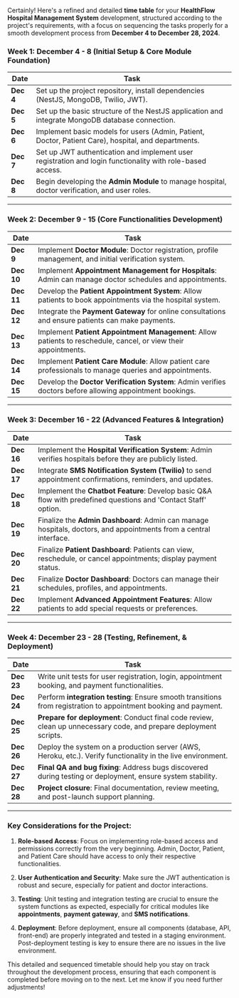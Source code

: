 Certainly! Here's a refined and detailed **time table** for your **HealthFlow Hospital Management System** development, structured according to the project's requirements, with a focus on sequencing the tasks properly for a smooth development process from **December 4 to December 28, 2024**.

### **Week 1: December 4 - 8 (Initial Setup & Core Module Foundation)**

| **Date**        | **Task**                                                                                               |
|-----------------|--------------------------------------------------------------------------------------------------------|
| **Dec 4**       | Set up the project repository, install dependencies (NestJS, MongoDB, Twilio, JWT).                    |
| **Dec 5**       | Set up the basic structure of the NestJS application and integrate MongoDB database connection.        |
| **Dec 6**       | Implement basic models for users (Admin, Patient, Doctor, Patient Care), hospital, and departments.     |
| **Dec 7**       | Set up JWT authentication and implement user registration and login functionality with role-based access. |
| **Dec 8**       | Begin developing the **Admin Module** to manage hospital, doctor verification, and user roles.         |

---

### **Week 2: December 9 - 15 (Core Functionalities Development)**

| **Date**        | **Task**                                                                                               |
|-----------------|--------------------------------------------------------------------------------------------------------|
| **Dec 9**       | Implement **Doctor Module**: Doctor registration, profile management, and initial verification system.  |
| **Dec 10**      | Implement **Appointment Management for Hospitals**: Admin can manage doctor schedules and appointments. |
| **Dec 11**      | Develop the **Patient Appointment System**: Allow patients to book appointments via the hospital system. |
| **Dec 12**      | Integrate the **Payment Gateway** for online consultations and ensure patients can make payments.       |
| **Dec 13**      | Implement **Patient Appointment Management**: Allow patients to reschedule, cancel, or view their appointments. |
| **Dec 14**      | Implement **Patient Care Module**: Allow patient care professionals to manage queries and appointments. |
| **Dec 15**      | Develop the **Doctor Verification System**: Admin verifies doctors before allowing appointment bookings. |

---

### **Week 3: December 16 - 22 (Advanced Features & Integration)**

| **Date**        | **Task**                                                                                               |
|-----------------|--------------------------------------------------------------------------------------------------------|
| **Dec 16**      | Implement the **Hospital Verification System**: Admin verifies hospitals before they are publicly listed. |
| **Dec 17**      | Integrate **SMS Notification System (Twilio)** to send appointment confirmations, reminders, and updates. |
| **Dec 18**      | Implement the **Chatbot Feature**: Develop basic Q&A flow with predefined questions and 'Contact Staff' option. |
| **Dec 19**      | Finalize the **Admin Dashboard**: Admin can manage hospitals, doctors, and appointments from a central interface. |
| **Dec 20**      | Finalize **Patient Dashboard**: Patients can view, reschedule, or cancel appointments; display payment status. |
| **Dec 21**      | Finalize **Doctor Dashboard**: Doctors can manage their schedules, profiles, and appointments.           |
| **Dec 22**      | Implement **Advanced Appointment Features**: Allow patients to add special requests or preferences.      |

---

### **Week 4: December 23 - 28 (Testing, Refinement, & Deployment)**

| **Date**        | **Task**                                                                                               |
|-----------------|--------------------------------------------------------------------------------------------------------|
| **Dec 23**      | Write unit tests for user registration, login, appointment booking, and payment functionalities.        |
| **Dec 24**      | Perform **integration testing**: Ensure smooth transitions from registration to appointment booking and payment. |
| **Dec 25**      | **Prepare for deployment**: Conduct final code review, clean up unnecessary code, and prepare deployment scripts. |
| **Dec 26**      | Deploy the system on a production server (AWS, Heroku, etc.). Verify functionality in the live environment. |
| **Dec 27**      | **Final QA and bug fixing**: Address bugs discovered during testing or deployment, ensure system stability. |
| **Dec 28**      | **Project closure**: Final documentation, review meeting, and post-launch support planning.             |

---

### **Key Considerations for the Project**:

1. **Role-based Access**: Focus on implementing role-based access and permissions correctly from the very beginning. Admin, Doctor, Patient, and Patient Care should have access to only their respective functionalities.
   
2. **User Authentication and Security**: Make sure the JWT authentication is robust and secure, especially for patient and doctor interactions.

3. **Testing**: Unit testing and integration testing are crucial to ensure the system functions as expected, especially for critical modules like **appointments**, **payment gateway**, and **SMS notifications**.

4. **Deployment**: Before deployment, ensure all components (database, API, front-end) are properly integrated and tested in a staging environment. Post-deployment testing is key to ensure there are no issues in the live environment.

This detailed and sequenced timetable should help you stay on track throughout the development process, ensuring that each component is completed before moving on to the next. Let me know if you need further adjustments!
